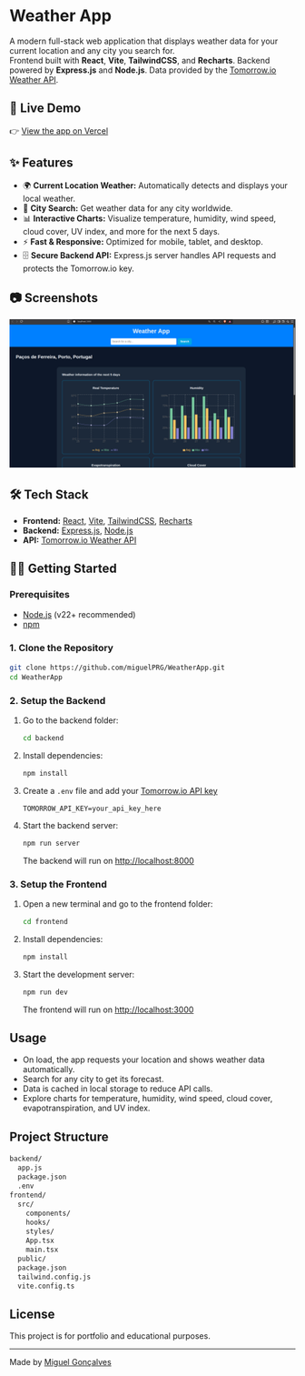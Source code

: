 # Weather App

A modern full-stack web application that displays weather data for your current location and any city you search for.  
Frontend built with **React**, **Vite**, **TailwindCSS**, and **Recharts**. Backend powered by **Express.js** and **Node.js**. Data provided by the [Tomorrow.io Weather API](https://www.tomorrow.io/weather-api/).

## 🚀 Live Demo

👉 [View the app on Vercel](https://weather-app-henna-two-41.vercel.app/)

## ✨ Features

- 🌍 **Current Location Weather:** Automatically detects and displays your local weather.
- 🔎 **City Search:** Get weather data for any city worldwide.
- 📊 **Interactive Charts:** Visualize temperature, humidity, wind speed, cloud cover, UV index, and more for the next 5 days.
- ⚡ **Fast & Responsive:** Optimized for mobile, tablet, and desktop.
- 🗄️ **Secure Backend API:** Express.js server handles API requests and protects the Tomorrow.io key.

## 📷 Screenshots

![Weather App Screenshot](frontend/public/screenshot.png)

## 🛠 Tech Stack

- **Frontend:** [React](https://react.dev/), [Vite](https://vitejs.dev/), [TailwindCSS](https://tailwindcss.com/), [Recharts](https://recharts.org/)
- **Backend:** [Express.js](https://expressjs.com/), [Node.js](https://nodejs.org/)
- **API:** [Tomorrow.io Weather API](https://www.tomorrow.io/weather-api/)

## 🧑‍💻 Getting Started

### Prerequisites

- [Node.js](https://nodejs.org/) (v22+ recommended)
- [npm](https://www.npmjs.com/)

### 1. Clone the Repository

```sh
git clone https://github.com/miguelPRG/WeatherApp.git
cd WeatherApp
```

### 2. Setup the Backend

1. Go to the backend folder:
    ```sh
    cd backend
    ```
2. Install dependencies:
    ```sh
    npm install
    ```
3. Create a `.env` file and add your [Tomorrow.io API key](https://app.tomorrow.io/development/keys)
    ```
    TOMORROW_API_KEY=your_api_key_here
    ```
4. Start the backend server:
    ```sh
    npm run server
    ```
    The backend will run on [http://localhost:8000](http://localhost:8000)

### 3. Setup the Frontend

1. Open a new terminal and go to the frontend folder:
    ```sh
    cd frontend
    ```
2. Install dependencies:
    ```sh
    npm install
    ```
3. Start the development server:
    ```sh
    npm run dev
    ```
    The frontend will run on [http://localhost:3000](http://localhost:3000)

## Usage

- On load, the app requests your location and shows weather data automatically.
- Search for any city to get its forecast.
- Data is cached in local storage to reduce API calls.
- Explore charts for temperature, humidity, wind speed, cloud cover, evapotranspiration, and UV index.

## Project Structure

```
backend/
  app.js
  package.json
  .env
frontend/
  src/
    components/
    hooks/
    styles/
    App.tsx
    main.tsx
  public/
  package.json
  tailwind.config.js
  vite.config.ts
```

## License

This project is for portfolio and educational purposes.

---

Made by [Miguel Gonçalves](https://www.linkedin.com/in/miguel-gon%C3%A7alves-087195169/)
